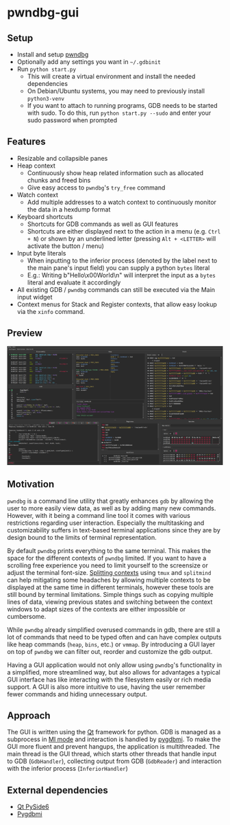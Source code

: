 # pwndbg-gui

## Setup

- Install and setup [pwndbg](https://github.com/pwndbg/pwndbg#how)
- Optionally add any settings you want in `~/.gdbinit`
- Run `python start.py`
  - This will create a virtual environment and install the needed dependencies
  - On Debian/Ubuntu systems, you may need to previously install `python3-venv`
  - If you want to attach to running programs, GDB needs to be started with sudo. To do this, run `python start.py --sudo` and enter your sudo password when prompted

## Features

- Resizable and collapsible panes
- Heap context
  - Continuously show heap related information such as allocated chunks and freed bins
  - Give easy access to `pwndbg`'s `try_free` command
- Watch context
  - Add multiple addresses to a watch context to continuously monitor the data in a hexdump format
- Keyboard shortcuts
  - Shortcuts for GDB commands as well as GUI features
  - Shortcuts are either displayed next to the action in a menu (e.g. `Ctrl + N`) or shown by an underlined letter (pressing `Alt + <LETTER>` will activate the button / menu)
- Input byte literals
  - When inputting to the inferior process (denoted by the label next to the main pane's input field) you can supply a python `bytes` literal
  - E.g.: Writing b"Hello\x00World\n" will interpret the input as a `bytes` literal and evaluate it accordingly
- All existing GDB / `pwndbg` commands can still be executed via the Main input widget
- Context menus for Stack and Register contexts, that allow easy lookup via the `xinfo` command.

## Preview

![Overview Running](./screenshots/OverviewRunning.png)

## Motivation

`pwndbg` is a command line utility that greatly enhances `gdb` by allowing the user to more easily view data, as well as by adding many new commands.
However, with it being a command line tool it comes with various restrictions regarding user interaction.
Especially the multitasking and customizability suffers in text-based terminal applications since they are by design bound to the limits of terminal representation.

By default `pwndbg` prints everything to the same terminal. This makes the space for the different contexts of `pwndbg` limited.
If you want to have a scrolling free experience you need to limit yourself to the screensize or adjust the terminal font-size.
[Splitting contexts](https://github.com/pwndbg/pwndbg/blob/dev/FEATURES.md#splitting--layouting-context) using `tmux` and `splitmind` can help mitigating some headaches by allowing multiple contexts to be displayed at the same time in different terminals, however these tools are still bound by terminal limitations.
Simple things such as copying multiple lines of data, viewing previous states and switching between the context windows to adapt sizes of the contexts are either impossible or cumbersome.  

While `pwndbg` already simplified overused commands in gdb, there are still a lot of commands that need to be typed often and can have complex outputs like heap commands (`heap`, `bins`, etc.) or `vmmap`. 
By introducing a GUI layer on top of `pwndbg` we can filter out, reorder and customize the gdb output.

Having a GUI application would not only allow using `pwndbg`'s functionality in a simplified, more streamlined way, but also allows for advantages a typical GUI interface has like interacting with the filesystem easily or rich media support.
A GUI is also more intuitive to use, having the user remember fewer commands and hiding unnecessary output.

## Approach

The GUI is written using the [Qt](https://doc.qt.io/qtforpython-6/) framework for python.
GDB is managed as a subprocess in [MI mode](https://ftp.gnu.org/old-gnu/Manuals/gdb/html_chapter/gdb_22.html) and interaction is handled by [pygdbmi](https://pypi.org/project/pygdbmi/).
To make the GUI more fluent and prevent hangups, the application is multithreaded.
The main thread is the GUI thread, which starts other threads that handle input to GDB (`GdbHandler`), collecting output from GDB (`GdbReader`) and interaction with the inferior process (`InferiorHandler`)

## External dependencies
- [Qt PySide6](https://www.qt.io/download-open-source)
- [Pygdbmi](https://github.com/cs01/pygdbmi)
